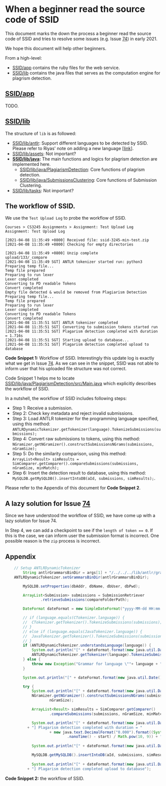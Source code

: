 # When a beginner read the source code of SSID

This document marks the down the process a beginner read the source code of SSID and tries to resolve some issues (e.g. Issue [74](https://github.com/WING-NUS/SSID/issues/74)) in early 2021. 

We hope this document will help other beginners. 



From a high-level:

- [SSID/app](https://github.com/WING-NUS/SSID/tree/master/app) contains the ruby files for the web service.
- [SSID/lib](https://github.com/WING-NUS/SSID/tree/master/lib) contains the java files that serves as the computation engine for plagrism detection.



## [SSID/app](https://github.com/WING-NUS/SSID/tree/master/app) 

TODO.



## [SSID/lib](https://github.com/WING-NUS/SSID/tree/master/lib) 

The structure of `lib` is as followed:

- [SSID/lib/antlr](https://github.com/WING-NUS/SSID/tree/master/lib/antlr): Support different languages to be detected by SSID. Please refer to Riyas' note on adding a new language [[link](https://github.com/WING-NUS/SSID/blob/master/doc/add_support_for_new_language.md)].
- [SSID/lib/assets](https://github.com/WING-NUS/SSID/tree/master/lib/assets): Not important?
- **[SSID/lib/java](https://github.com/WING-NUS/SSID/tree/master/lib/java):** The main functions and logics for plagrism detection are implemented here.
  - [SSID/lib/java/PlagiarismDetection](https://github.com/WING-NUS/SSID/tree/master/lib/java/PlagiarismDetection): Core functions of plagrism detection.
  - [SSID/lib/java/SubmissionsClustering](https://github.com/WING-NUS/SSID/tree/master/lib/java/SubmissionsClustering): Core functions of Submission Clustering. 
- [SSID/lib/tasks](https://github.com/WING-NUS/SSID/tree/master/lib/tasks): Not important?



## The workflow of SSID.

We use the `Test Upload Log` to probe the workflow of SSID. 

```
Courses > CS3245 Assignments > Assignment: Test Upload Log
Assignment: Test Upload Log

[2021-04-08 11:35:49 +0800] Received file: ssid-3245-min-test.zip 
[2021-04-08 11:35:49 +0800] Checking for empty directories

[2021-04-08 11:35:49 +0800] Unzip complete 
upload/133/_compare 
[2021-04-08 11:35:49 SGT] ANTLR tokenizer started run: python3 
Preparing temp file... 
Temp file prepared 
Preparing to run lexer 
Lexer completed 
Converting to PD readable Tokens 
Convert completed 
Empty file detected & would be removed from Plagiarism Detection 
Preparing temp file... 
Temp file prepared 
Preparing to run lexer 
Lexer completed 
Converting to PD readable Tokens 
Convert completed 
[2021-04-08 11:35:51 SGT] ANTLR tokenizer completed 
[2021-04-08 11:35:51 SGT] Converting to submission tokens started run 
[2021-04-08 11:35:51 SGT] Plagarism detection completed with duration = 1.716s 
[2021-04-08 11:35:51 SGT] Starting upload to database... 
[2021-04-08 11:35:51 SGT] Plagarism detection completed upload to database
```

**Code Snippet 1:** Workflow of SSID. Interestingly this update log is exactly what we get in Issue [74](https://github.com/WING-NUS/SSID/issues/74). As we can see in the snippet, SSID was not able to inform user that his uploaded file structure was not correct. 



Code Snippet 1 helps me to locate [SSID/lib/java/PlagiarismDetection/src/Main.java](https://github.com/WING-NUS/SSID/blob/master/lib/java/PlagiarismDetection/src/Main.java) which explicitly describes the workflow of SSID. 

In a nutshell, the workflow of SSID includes following steps:

- Step 1: Receive a submission.
- Step 2: Check key metadata and reject invalid submissions. 
- Step 3: Load ANTLR tokenizer for the programming language specified, using this method: `ANTLRDynamicTokenizer.getTokenizer(language).TokenizeSubmissions(submissions);`
- Step 4: Convert raw submissions to tokens, using this method: `NGramizer.getNGramizer().constructSubmissionsNGrams(submissions, nGramSize);`
- Step 5: Do the similarity comparison, using this method: `ArrayList<Result> simResults = SimComparer.getComparer().compareSubmissions(submissions, nGramSize, minMatch);`
- Step 6: Insert the detection result to database, using this method: `MySQLDB.getMySQLDB().insertIntoDB(aId, submissions, simResults);`.

Please refer to the Appendix of this document for **Code Snippet 2**. 



## A lazy solution for Issue [74](https://github.com/WING-NUS/SSID/issues/74)

Since we have understood the workflow of SSID, we have come up with a lazy solution for Issue 74. 

In Step 4, we can add a checkpoint to see if the `length of token == 0`. If this is the case, we can inform user the submission format is incorrect. One possible reason is the `zip` process is incorrect. 



## Appendix

```java
    // Setup ANTLRDynamicTokenizer
		String antlrGrammarsBinDir = args[1] + "/../../../lib/antlr/grammars/bin/";
    ANTLRDynamicTokenizer.setGrammarsBinDir(antlrGrammarsBinDir);

		MySQLDB.setProperties(dbAddr, dbName, dbUser, dbPwd);

		ArrayList<Submission> submissions = SubmissionRetriever
				.retrieveSubmissions(compareFolderPath);

		DateFormat dateFormat = new SimpleDateFormat("yyyy-MM-dd HH:mm:ss z");

		// if (language.equals(CTokenizer.language)) {
		// 	CTokenizer.getTokenizer().TokenizeSubmissions(submissions);
		// } 
		// else if (language.equals(JavaTokenizer.language)) {
		// 	JavaTokenizer.getTokenizer().TokenizeSubmissions(submissions);
		// } 
		if (ANTLRDynamicTokenizer.understandsLanguage(language)) {
			System.out.println("[" + dateFormat.format(new java.util.Date()) + "] ANTLR tokenizer started run: " + language);
			ANTLRDynamicTokenizer.getTokenizer(language).TokenizeSubmissions(submissions);
		} else {
			throw new Exception("Grammar for language \""+ language + "\" not found");
		}

		System.out.println("[" + dateFormat.format(new java.util.Date()) + "] ANTLR tokenizer completed");

		try {
			System.out.println("[" + dateFormat.format(new java.util.Date()) + "] Converting to submission tokens started run");
			NGramizer.getNGramizer().constructSubmissionsNGrams(submissions,
					nGramSize);

			ArrayList<Result> simResults = SimComparer.getComparer()
					.compareSubmissions(submissions, nGramSize, minMatch);

			System.out.println("[" + dateFormat.format(new java.util.Date()) 
          + "] Plagarism detection completed with duration = "
					+ new java.text.DecimalFormat("0.000").format((System
							.nanoTime() - start) / Math.pow(10, 9)) + "s");
			
			System.out.println("[" + dateFormat.format(new java.util.Date()) + "] Starting upload to database...");

			MySQLDB.getMySQLDB().insertIntoDB(aId, submissions, simResults);
			
			System.out.println("[" + dateFormat.format(new java.util.Date()) 
          + "] Plagarism detection completed upload to database");

```

**Code Snippet 2:** the workflow of SSID. 

